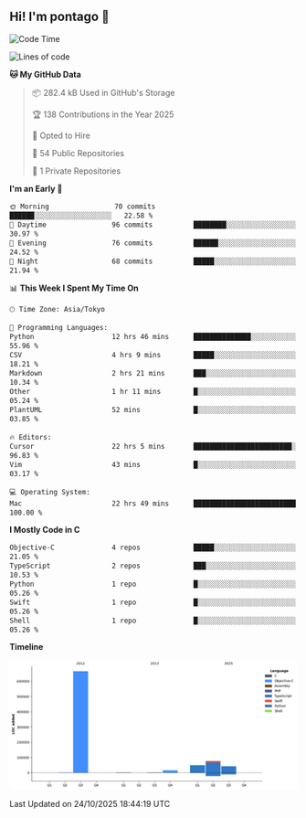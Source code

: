 ## Hi! I'm pontago 👋

<!--START_SECTION:waka-->
![Code Time](http://img.shields.io/badge/Code%20Time-705%20hrs%201%20min-blue)

![Lines of code](https://img.shields.io/badge/From%20Hello%20World%20I%27ve%20Written-850.2%20thousand%20lines%20of%20code-blue)

**🐱 My GitHub Data** 

> 📦 282.4 kB Used in GitHub's Storage 
 > 
> 🏆 138 Contributions in the Year 2025
 > 
> 💼 Opted to Hire
 > 
> 📜 54 Public Repositories 
 > 
> 🔑 1 Private Repositories 
 > 
**I'm an Early 🐤** 

```text
🌞 Morning                70 commits          ██████░░░░░░░░░░░░░░░░░░░   22.58 % 
🌆 Daytime                96 commits          ████████░░░░░░░░░░░░░░░░░   30.97 % 
🌃 Evening                76 commits          ██████░░░░░░░░░░░░░░░░░░░   24.52 % 
🌙 Night                  68 commits          █████░░░░░░░░░░░░░░░░░░░░   21.94 % 
```


📊 **This Week I Spent My Time On** 

```text
🕑︎ Time Zone: Asia/Tokyo

💬 Programming Languages: 
Python                   12 hrs 46 mins      ██████████████░░░░░░░░░░░   55.96 % 
CSV                      4 hrs 9 mins        █████░░░░░░░░░░░░░░░░░░░░   18.21 % 
Markdown                 2 hrs 21 mins       ███░░░░░░░░░░░░░░░░░░░░░░   10.34 % 
Other                    1 hr 11 mins        █░░░░░░░░░░░░░░░░░░░░░░░░   05.24 % 
PlantUML                 52 mins             █░░░░░░░░░░░░░░░░░░░░░░░░   03.85 % 

🔥 Editors: 
Cursor                   22 hrs 5 mins       ████████████████████████░   96.83 % 
Vim                      43 mins             █░░░░░░░░░░░░░░░░░░░░░░░░   03.17 % 

💻 Operating System: 
Mac                      22 hrs 49 mins      █████████████████████████   100.00 % 
```

**I Mostly Code in C** 

```text
Objective-C              4 repos             █████░░░░░░░░░░░░░░░░░░░░   21.05 % 
TypeScript               2 repos             ███░░░░░░░░░░░░░░░░░░░░░░   10.53 % 
Python                   1 repo              █░░░░░░░░░░░░░░░░░░░░░░░░   05.26 % 
Swift                    1 repo              █░░░░░░░░░░░░░░░░░░░░░░░░   05.26 % 
Shell                    1 repo              █░░░░░░░░░░░░░░░░░░░░░░░░   05.26 % 
```



**Timeline**

![Lines of Code chart](https://raw.githubusercontent.com/pontago/pontago/main/assets/bar_graph.png)


 Last Updated on 24/10/2025 18:44:19 UTC
<!--END_SECTION:waka-->
